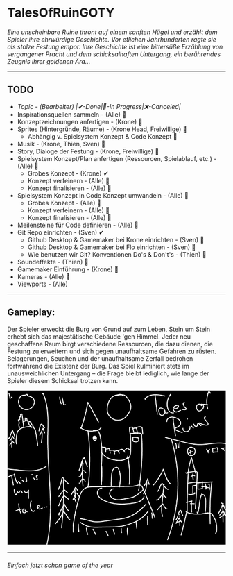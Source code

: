 # TalesOfRuinGOTY
_Eine unscheinbare Ruine thront auf einem sanften Hügel und erzählt dem Spieler ihre ehrwürdige Geschichte. Vor etlichen Jahrhunderten ragte sie als stolze Festung empor. Ihre Geschichte ist eine bittersüße Erzählung von vergangener Pracht und dem schicksalhaften Untergang, ein berührendes Zeugnis ihrer goldenen Ära..._
___
## TODO
- _Topic - (Bearbeiter) |✔-Done|🚧-In Progress|❌-Canceled|_
- Inspirationsquellen sammeln - (Alle) 🚧
- Konzeptzeichnungen anfertigen - (Krone) 🚧
- Sprites (Hintergründe, Räume) - (Krone Head, Freiwillige) 🚧
  - Abhängig v. Spielsystem Konzept & Code Konzept 🚧
- Musik - (Krone, Thien, Sven) 🚧
- Story, Dialoge der Festung - (Krone, Freiwillige) 🚧
- Spielsystem Konzept/Plan anfertigen (Ressourcen, Spielablauf, etc.) - (Alle) 🚧
  - Grobes Konzept - (Krone) ✔
  - Konzept verfeinern - (Alle) 🚧
  - Konzept finalisieren - (Alle) 🚧
- Spielsystem Konzept in Code Konzept umwandeln - (Alle) 🚧
  - Grobes Konzept - (Alle) 🚧
  - Konzept verfeinern - (Alle) 🚧
  - Konzept finalisieren - (Alle) 🚧
- Meilensteine für Code definieren - (Alle) 🚧
- Git Repo einrichten - (Sven) ✔
  - Github Desktop & Gamemaker bei Krone einrichten - (Sven) 🚧
  - Github Desktop & Gamemaker bei Flo einrichten - (Sven) 🚧
  - Wie benutzen wir Git? Konventionen Do's & Don't's - (Thien) 🚧
- Soundeffekte - (Thien)  🚧
- Gamemaker Einführung - (Krone) 🚧
- Kameras - (Alle) 🚧
- Viewports - (Alle)
___
## Gameplay:
Der Spieler erweckt die Burg von Grund auf zum Leben, Stein um Stein erhebt sich das majestätische Gebäude 'gen Himmel. Jeder neu geschaffene Raum birgt verschiedene Ressourcen, die dazu dienen, die Festung zu erweitern und sich gegen unaufhaltsame Gefahren zu rüsten. Belagerungen, Seuchen und der unaufhaltsame Zerfall bedrohen fortwährend die Existenz der Burg. Das Spiel kulminiert stets im unausweichlichen Untergang – die Frage bleibt lediglich, wie lange der Spieler diesem Schicksal trotzen kann. 

![alt text](Konzepte/Konzeptzeichnungen/Tales_of_Ruins_InitialConcept.png "Konzept 1")

___
###### Einfach jetzt schon game of the year
